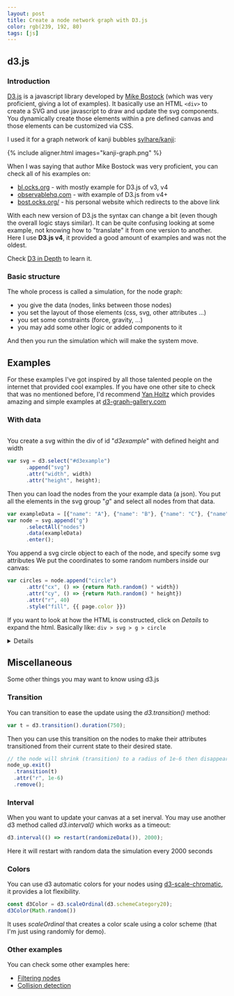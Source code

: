 ```yaml
---
layout: post
title: Create a node network graph with D3.js
color: rgb(239, 192, 80)
tags: [js]
---
```


## d3.js

### Introduction

[D3.js](https://d3js.org/) is a javascript library developed by [Mike Bostock](https://github.com/mbostock) (which was very proficient, giving a lot of examples).
It basically use an HTML `<div>` to create a SVG and use javascript to draw and update the svg components.
You dynamically create those elements within a pre defined canvas and those elements can be customized via CSS.

I used it for a graph network of kanji bubbles [sylhare/kanji](https://sylhare.github.io/kanji/graph/):

{% include aligner.html images="kanji-graph.png" %}

When I was saying that author Mike Bostock was very proficient, you can check all of his examples on:
 - [bl.ocks.org](https://bl.ocks.org/mbostock) - with mostly example for D3.js of v3, v4
 - [observablehq.com](https://observablehq.com/@mbostock) - with example of D3.js from v4+
 - [bost.ocks.org/](https://bost.ocks.org/mike/) - his personal website which redirects to the above link 
 
With each new version of D3.js the syntax can change a bit (even though the overall logic stays similar). 
It can be quite confusing looking at some example, not knowing how to "translate" it from one version to another.
Here I use **D3.js v4**, it provided a good amount of examples and was not the oldest.
 
Check [D3 in Depth](https://www.d3indepth.com/introduction/) to learn it.

### Basic structure

The whole process is called a simulation, for the node graph:
 - you give the data (nodes, links between those nodes)
 - you set the layout of those elements (css, svg, other attributes ...)
 - you set some constraints (force, gravity, ...)
 - you may add some other logic or added components to it
 
And then you run the simulation which will make the system move.

## Examples

For these examples I've got inspired by all those talented people on the internet 
that provided cool examples.
If you have one other site to check that was no mentioned before, I'd recommend [Yan Holtz](https://www.yan-holtz.com/)
which provides amazing and simple examples at [d3-graph-gallery.com](https://www.d3-graph-gallery.com)

<script>
 color = "{{ page.color }}"
</script>

### With data


<div id="d3example" class="center"></div>

You create a svg within the div of id "_d3example_" with defined height and width

```js
var svg = d3.select("#d3example")
      .append("svg")
      .attr("width", width)
      .attr("height", height);
```

Then you can load the nodes from the your example data (a json).
You put all the elements in the svg group "_g_" and select all nodes from that data.

```js
var exampleData = [{"name": "A"}, {"name": "B"}, {"name": "C"}, {"name": "D"}];
var node = svg.append("g")
      .selectAll("nodes")
      .data(exampleData)
      .enter();
```      

You append a svg circle object to each of the node, and specify some svg attributes
We put the coordinates to some random numbers inside our canvas:

```js      
var circles = node.append("circle")
      .attr("cx", () => {return Math.random() * width})
      .attr("cy", () => {return Math.random() * height})
      .attr("r", 40)
      .style("fill", {{ page.color }})
```

If you want to look at how the HTML is constructed, click on _Details_ to expand the html.
Basically like: `div > svg > g > circle`

<details>
{% highlight html %}
<div id="d3example"> 
    <svg width="450" height="450">
        <circle cx="225" cy="225" r="40" style="fill: {{ page.color }}"></circle>
        <circle cx="..." cy="..." r="40" style="fill: {{ page.color }}"></circle>
    </svg>
</div>
{% endhighlight %}
</details>


## Miscellaneous 

Some other things you may want to know using d3.js

### Transition

You can transition to ease the update using the _d3.transition()_ method:

```js
var t = d3.transition().duration(750);
```

Then you can use this transition on the nodes to make their attributes transitioned from their current state 
to their desired state.

```js
// the node will shrink (transition) to a radius of 1e-6 then disappear
node_up.exit()
  .transition(t)
  .attr("r", 1e-6)
  .remove();
```

### Interval

When you want to update your canvas at a set inerval.
You may use another d3 method called _d3.interval()_ which works as a timeout:

```js
d3.interval(() => restart(randomizeData()), 2000);
```

Here it will restart with random data the simulation every 2000 seconds

### Colors

You can use d3 automatic colors for your nodes using [d3-scale-chromatic](https://github.com/d3/d3-scale-chromatic), 
it provides a lot flexibility.

```js
const d3Color = d3.scaleOrdinal(d3.schemeCategory20);
d3Color(Math.random())
```            
It uses _scaleOrdinal_ that creates a color scale using a color scheme (that I'm just using randomly for demo).

### Other examples

You can check some other examples here:

- [Filtering nodes](https://bl.ocks.org/denisemauldin/cdd667cbaf7b45d600a634c8ae32fae5)
- [Collision detection](https://bl.ocks.org/mbostock/3231298)


<script src="https://d3js.org/d3.v4.min.js"></script>
<script src="{{ 'assets/js/d3.common.js' | relative_url }}"></script>
<script src="{{ 'assets/js/d3.example.js' | relative_url }}"></script>
<!-- CSS of the tooltip -->
<style>
 .center {
   display: flex;
   justify-content: center;
 }
 
 #inner {
   display: inline-block;
 }
</style>
